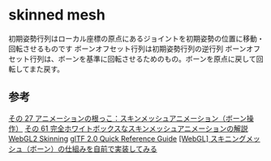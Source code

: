 # skinned mesh

初期姿勢行列はローカル座標の原点にあるジョイントを初期姿勢の位置に移動・回転させるものです
ボーンオフセット行列は初期姿勢行列の逆行列
ボーンオフセット行列は、ボーンを基準に回転させるためのもの。ボーンを原点に戻して回転してまた戻す。

## 参考

[その 27 アニメーションの根っこ：スキンメッシュアニメーション（ボーン操作）](http://marupeke296.com/DXG_No27_SkinMeshAnimation.html)
[その 61 完全ホワイトボックスなスキンメッシュアニメーションの解説](http://marupeke296.com/DXG_No61_WhiteBoxSkinMeshAnimation.html)
[WebGL2 Skinning](https://webgl2fundamentals.org/webgl/lessons/webgl-skinning.html)
[glTF 2.0 Quick Reference Guide](https://www.khronos.org/files/gltf20-reference-guide.pdf)
[[WebGL] スキニングメッシュ（ボーン）の仕組みを自前で実装してみる](https://qiita.com/edo_m18/items/31ee6cbc3b3ff22013ae)
